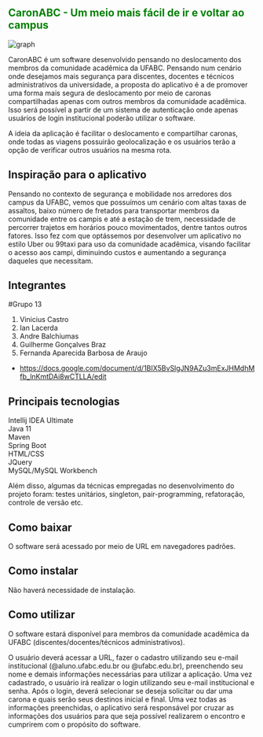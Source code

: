 <h2 style="color: green">CaronABC - Um meio mais fácil de ir e voltar  ao campus</h2>

![graph](https://lh3.googleusercontent.com/nFTZh-86Bv8GkfzJj7KOvWXWR1eZeaND9U8NAhF1yoDUIpb_8YqXmq2PL0zfbMaOnqZCeaP8HHcQJ2yxL5iRgtBiouMozb8Xv9tuGtNx5FQ0s2yLmgjP08Gx4BMLuCX1PHSEZN1B7IV8VorIqfX9ICdeE75qoqPntdc7kgl52AujtH7Q3UDZUpmOPJ8KLpMMZt3zNdMvHQ0RRgIFkWjU_B5mROQ0oYKGqsA7Qa7rPnOq24ErOt66-mH5ZREygmdszpDwsGPhkzaXywswFRkHNeEpWCkN9vzPqvBCHHPjKz1vU8lYR8LS-4pzpm6gg4i1s-Hv6ilAQ--vUEQ39Sg-MLU88H-sUjrFgb4LIiYeIhSrVM3vUOVLVOz6JVSSxeRxoXn-0IzQv8thRccS-fVanzwRm2m1YNRyj5kC5yZ8zPFApyRr9hYDw4lrw5Xyz9GvZYq8NQPV7fb0dqvWJE1GU96JyiNv7yikvKIAR04VTnWXACdRplJg7n7KXPGhnGgeUxURxXSCgEcSyLyMXYjh5_nGy2rXY1YA4U6QFffOC-QLx7RXBj64lNHESJlxxV0Z2Bo6PikS70vc3MsjdgoaGjA05VKLlEu3T2udORJK2qB12O9UJp8OYLWFQ3YgcKxgaaSKH1HRILatsErJMGSeQd4q5IeIwRNgNNGyzIZVslNpzE6b8UNcIlCo07-506zwH2MTAsearNW1SyVgySOBUwT1HY1-CvwqfWbrSvqKIv70ewU13QHntp7GM_ub=w479-h270-no?authuser=0)

CaronABC é um software desenvolvido pensando no deslocamento dos membros da comunidade acadêmica da UFABC. Pensando num cenário onde desejamos mais segurança para discentes, docentes e técnicos administrativos da universidade, a proposta do aplicativo é a de promover uma forma mais segura de deslocamento por meio de caronas compartilhadas apenas com outros membros da comunidade acadêmica. Isso será possível a partir de um sistema de autenticação onde apenas usuários de login institucional poderão utilizar o software.

A ideia da aplicação é facilitar o deslocamento e compartilhar caronas, onde todas as viagens possuirão geolocalização e os usuários terão a opção de verificar outros usuários na mesma rota.


<h2>Inspiração para o aplicativo</h2>

Pensando no contexto de segurança e mobilidade nos arredores dos campus da UFABC, vemos que possuímos um cenário com altas taxas de assaltos, baixo número de fretados para transportar membros da comunidade entre os campis e até a estação de trem, necessidade de percorrer trajetos em horários pouco movimentados, dentre tantos outros fatores. Isso fez com que optássemos por desenvolver um aplicativo no estilo Uber ou 99taxi para uso da comunidade acadêmica, visando facilitar o acesso aos campi, diminuindo custos e aumentando a segurança daqueles que necessitam.

<h2>Integrantes</h2>

#Grupo 13
1. Vinicius Castro
1. Ian Lacerda
1. Andre Balchiumas
1. Guilherme Gonçalves Braz
1. Fernanda Aparecida Barbosa de Araujo

* https://docs.google.com/document/d/1BIX5BvSlgJN9AZu3mExJHMdhMfb_lnKmtDAi8wCTLLA/edit

<h2>Principais tecnologias</h2>

Intellij IDEA Ultimate\
Java 11\
Maven\
Spring Boot\
HTML/CSS\
JQuery\
MySQL/MySQL Workbench

Além disso, algumas da técnicas empregadas no desenvolvimento do projeto foram: testes unitários, singleton, pair-programming, refatoração, controle de versão etc.

<h2>Como baixar</h2>

O software será acessado por meio de URL em navegadores padrões.


<h2>Como instalar</h2>

Não haverá necessidade de instalação.


<h2>Como utilizar</h2>

O software estará disponível para membros da comunidade acadêmica da UFABC (discentes/docentes/técnicos administrativos). 

O usuário deverá acessar a URL, fazer o cadastro utilizando seu e-mail institucional (@aluno.ufabc.edu.br ou @ufabc.edu.br), preenchendo seu nome e demais informações necessárias para utilizar a aplicação. 
Uma vez cadastrado, o usuário irá realizar o login utilizando seu e-mail institucional e senha. Após o login, deverá selecionar se deseja solicitar ou dar uma carona e quais serão seus destinos inicial e final. 
Uma vez todas as informações preenchidas, o aplicativo será responsável por cruzar as informações dos usuários para que seja possível realizarem o encontro e cumprirem com o propósito do software.


